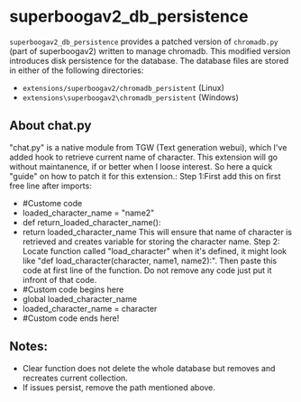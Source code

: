 # superboogav2_db_persistence

`superboogav2_db_persistence` provides a patched version of `chromadb.py` (part of superboogav2) written to manage chromadb. This modified version introduces disk persistence for the database. The database files are stored in either of the following directories:

- `extensions/superboogav2/chromadb_persistent` (Linux)
- `extensions\superboogav2\chromadb_persistent` (Windows)

## About chat.py
"chat.py" is a native module from TGW (Text generation webui), which I've added hook to retrieve current name of character. This extension will go without maintanence, if or better when I loose interest.
So here a quick "guide" on how to patch it for this extension.:
Step 1:First add this on first free line after imports:
- #Custome code
- loaded_character_name = "name2"
- def return_loaded_character_name():
-    return loaded_character_name
This will ensure that name of character is retrieved and creates variable for storing the character name.
Step 2:
Locate function called "load_character" when it's defined, it might look like "def load_character(character, name1, name2):". Then paste this code at first line of the function. Do not remove any code just put it infront of that code.
-    #Custom code begins here
-    global loaded_character_name
-    loaded_character_name = character
-   #Custom code ends here!

## Notes:

- Clear function does not delete the whole database but removes and recreates current collection.
- If issues persist, remove the path mentioned above.
